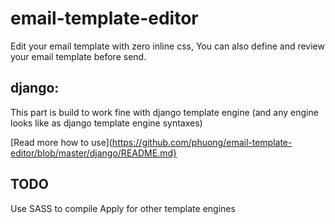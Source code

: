 # email-template-editor
Edit your email template with zero inline css, You can also define and review your email template before send.


## django: 
This part is build to work fine with django template engine (and any
engine looks like as django template engine syntaxes)

[Read more how to use](https://github.com/phuong/email-template-editor/blob/master/django/README.md}


## TODO
Use SASS to compile
Apply for other template engines
  
